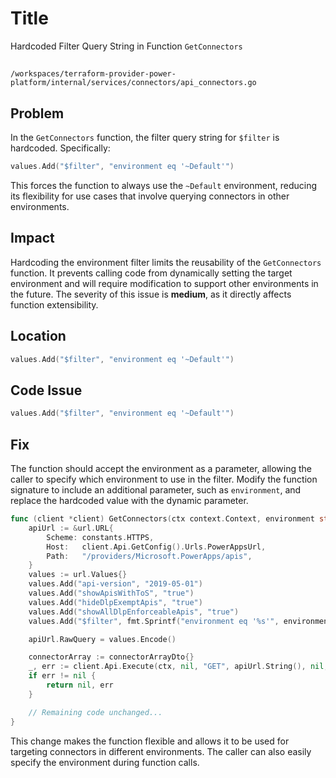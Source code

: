 # Title

Hardcoded Filter Query String in Function `GetConnectors`

##

`/workspaces/terraform-provider-power-platform/internal/services/connectors/api_connectors.go`

## Problem

In the `GetConnectors` function, the filter query string for `$filter` is hardcoded. Specifically: 
```go
values.Add("$filter", "environment eq '~Default'")
```
This forces the function to always use the `~Default` environment, reducing its flexibility for use cases that involve querying connectors in other environments.

## Impact

Hardcoding the environment filter limits the reusability of the `GetConnectors` function. It prevents calling code from dynamically setting the target environment and will require modification to support other environments in the future. The severity of this issue is **medium**, as it directly affects function extensibility.

## Location

```go
values.Add("$filter", "environment eq '~Default'")
```

## Code Issue

```go
values.Add("$filter", "environment eq '~Default'")
```

## Fix

The function should accept the environment as a parameter, allowing the caller to specify which environment to use in the filter. Modify the function signature to include an additional parameter, such as `environment`, and replace the hardcoded value with the dynamic parameter.

```go
func (client *client) GetConnectors(ctx context.Context, environment string) ([]connectorDto, error) {
    apiUrl := &url.URL{
        Scheme: constants.HTTPS,
        Host:   client.Api.GetConfig().Urls.PowerAppsUrl,
        Path:   "/providers/Microsoft.PowerApps/apis",
    }
    values := url.Values{}
    values.Add("api-version", "2019-05-01")
    values.Add("showApisWithToS", "true")
    values.Add("hideDlpExemptApis", "true")
    values.Add("showAllDlpEnforceableApis", "true")
    values.Add("$filter", fmt.Sprintf("environment eq '%s'", environment)) // Use dynamic environment

    apiUrl.RawQuery = values.Encode()

    connectorArray := connectorArrayDto{}
    _, err := client.Api.Execute(ctx, nil, "GET", apiUrl.String(), nil, nil, []int{http.StatusOK}, &connectorArray)
    if err != nil {
        return nil, err
    }

    // Remaining code unchanged...
}
```

This change makes the function flexible and allows it to be used for targeting connectors in different environments. The caller can also easily specify the environment during function calls.